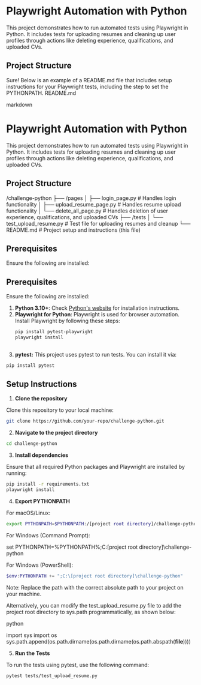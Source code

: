 # Playwright Automation with Python

This project demonstrates how to run automated tests using Playwright in Python. It includes tests for uploading resumes and cleaning up user profiles through actions like deleting experience, qualifications, and uploaded CVs.

## Project Structure

Sure! Below is an example of a README.md file that includes setup instructions for your Playwright tests, including the step to set the PYTHONPATH.
README.md

markdown

# Playwright Automation with Python

This project demonstrates how to run automated tests using Playwright in Python. It includes tests for uploading resumes and cleaning up user profiles through actions like deleting experience, qualifications, and uploaded CVs.

## Project Structure

/challenge-python ├── /pages │ ├── login_page.py # Handles login functionality │ ├── upload_resume_page.py # Handles resume upload functionality │ └── delete_all_page.py # Handles deletion of user experience, qualifications, and uploaded CVs ├── /tests │ └── test_upload_resume.py # Test file for uploading resumes and cleanup └── README.md # Project setup and instructions (this file)


## Prerequisites

Ensure the following are installed:


## Prerequisites

Ensure the following are installed:

1. **Python 3.10+**: Check [Python's website](https://www.python.org/downloads/) for installation instructions.
2. **Playwright for Python**: Playwright is used for browser automation. Install Playwright by following these steps:
   ```bash
   pip install pytest-playwright
   playwright install
    

3. **pytest:** This project uses pytest to run tests. You can install it via:

```bash
pip install pytest
```

## Setup Instructions

1. **Clone the repository**

Clone this repository to your local machine:

```bash
git clone https://github.com/your-repo/challenge-python.git
```

2. **Navigate to the project directory**

```bash
cd challenge-python
```

3. **Install dependencies**

Ensure that all required Python packages and Playwright are installed by running:

```bash
pip install -r requirements.txt
playwright install
```

4. **Export PYTHONPATH**

For macOS/Linux:

```bash 
export PYTHONPATH=$PYTHONPATH:/[project root directory]/challenge-python
```

For Windows (Command Prompt):


set PYTHONPATH=%PYTHONPATH%;C:\[project root directory]\challenge-python


For Windows (PowerShell):

```powershell
$env:PYTHONPATH += ";C:\[project root directory]\challenge-python"
```

Note: Replace the path with the correct absolute path to your project on your machine.

Alternatively, you can modify the test_upload_resume.py file to add the project root directory to sys.path programmatically, as shown below:

python

import sys
import os
sys.path.append(os.path.dirname(os.path.dirname(os.path.abspath(__file__))))

5. **Run the Tests**

To run the tests using pytest, use the following command:

```bash
pytest tests/test_upload_resume.py
```